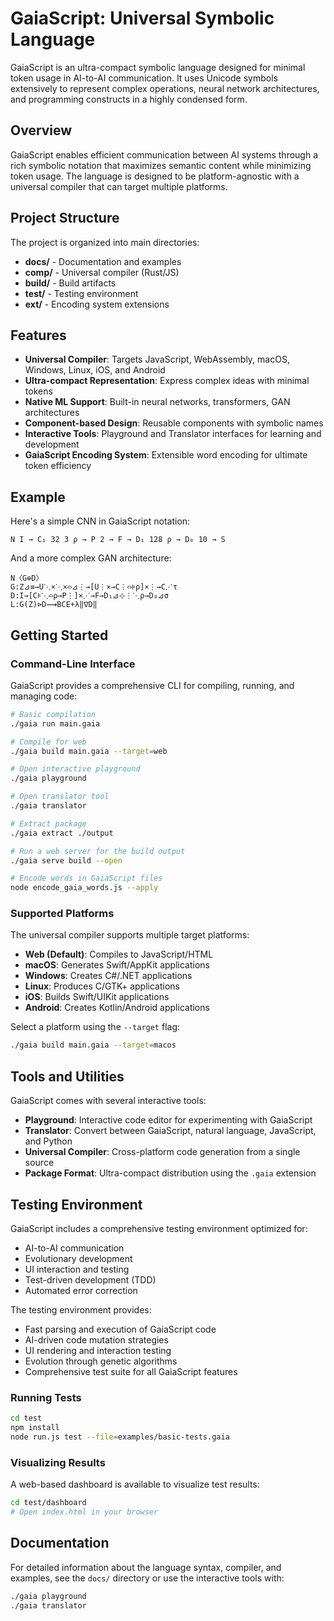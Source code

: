 # GaiaScript: Universal Symbolic Language

GaiaScript is an ultra-compact symbolic language designed for minimal token usage in AI-to-AI communication. It uses Unicode symbols extensively to represent complex operations, neural network architectures, and programming constructs in a highly condensed form.

## Overview

GaiaScript enables efficient communication between AI systems through a rich symbolic notation that maximizes semantic content while minimizing token usage. The language is designed to be platform-agnostic with a universal compiler that can target multiple platforms.

## Project Structure

The project is organized into main directories:

- **docs/** - Documentation and examples
- **comp/** - Universal compiler (Rust/JS)
- **build/** - Build artifacts
- **test/** - Testing environment
- **ext/** - Encoding system extensions

## Features

- **Universal Compiler**: Targets JavaScript, WebAssembly, macOS, Windows, Linux, iOS, and Android
- **Ultra-compact Representation**: Express complex ideas with minimal tokens
- **Native ML Support**: Built-in neural networks, transformers, GAN architectures
- **Component-based Design**: Reusable components with symbolic names
- **Interactive Tools**: Playground and Translator interfaces for learning and development
- **GaiaScript Encoding System**: Extensible word encoding for ultimate token efficiency

## Example

Here's a simple CNN in GaiaScript notation:

```
N I → C₁ 32 3 ρ → P 2 → F → D₁ 128 ρ → D₀ 10 → S
```

And a more complex GAN architecture:

```
N〈G⊕D〉
G:Z⊿≡→U⋱×⋱×⌓⊿⋮→[U⋮×→C⋮⌓⊧ρ]×⋮→C⋰τ
D:I→[C⊧⋱⌓ρ→P⋮]×⋰→F→D₁⊿⊹⋮⋱ρ→D₀⊿σ
L:G(Z)⊳D⟿BCE+λ‖∇D‖
```

## Getting Started

### Command-Line Interface

GaiaScript provides a comprehensive CLI for compiling, running, and managing code:

```bash
# Basic compilation
./gaia run main.gaia

# Compile for web
./gaia build main.gaia --target=web 

# Open interactive playground
./gaia playground

# Open translator tool
./gaia translator

# Extract package
./gaia extract ./output

# Run a web server for the build output
./gaia serve build --open

# Encode words in GaiaScript files
node encode_gaia_words.js --apply
```

### Supported Platforms

The universal compiler supports multiple target platforms:

- **Web (Default)**: Compiles to JavaScript/HTML
- **macOS**: Generates Swift/AppKit applications
- **Windows**: Creates C#/.NET applications
- **Linux**: Produces C/GTK+ applications
- **iOS**: Builds Swift/UIKit applications
- **Android**: Creates Kotlin/Android applications

Select a platform using the `--target` flag:

```bash
./gaia build main.gaia --target=macos
```

## Tools and Utilities

GaiaScript comes with several interactive tools:

- **Playground**: Interactive code editor for experimenting with GaiaScript
- **Translator**: Convert between GaiaScript, natural language, JavaScript, and Python
- **Universal Compiler**: Cross-platform code generation from a single source
- **Package Format**: Ultra-compact distribution using the `.gaia` extension

## Testing Environment

GaiaScript includes a comprehensive testing environment optimized for:

- AI-to-AI communication
- Evolutionary development
- UI interaction and testing
- Test-driven development (TDD)
- Automated error correction

The testing environment provides:

- Fast parsing and execution of GaiaScript code
- AI-driven code mutation strategies
- UI rendering and interaction testing
- Evolution through genetic algorithms
- Comprehensive test suite for all GaiaScript features

### Running Tests

```bash
cd test
npm install
node run.js test --file=examples/basic-tests.gaia
```

### Visualizing Results

A web-based dashboard is available to visualize test results:

```bash
cd test/dashboard
# Open index.html in your browser
```

## Documentation

For detailed information about the language syntax, compiler, and examples, see the `docs/` directory or use the interactive tools with:

```bash
./gaia playground
./gaia translator
```